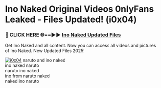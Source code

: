 # Ino Naked Original Videos 0nlyFans Leaked - Files Updated! (i0x04)

<h3>🔴 CLICK HERE 🌐==►► <a href="https://tinyurl.com/up5wt9bj" rel="nofollow">Ino Naked Updated Files</a></h3>

Get Ino Naked and all content. Now you can access all videos and pictures of Ino Naked. New Updated Files 2025!

[![i0x04](https://i.imgur.com/ABiUzMV.gif)](https://tinyurl.com/up5wt9bj)
naruto and ino naked<br>
ino naked naruto<br>
naruto ino naked<br>
ino from naruto naked<br>
naked ino naruto